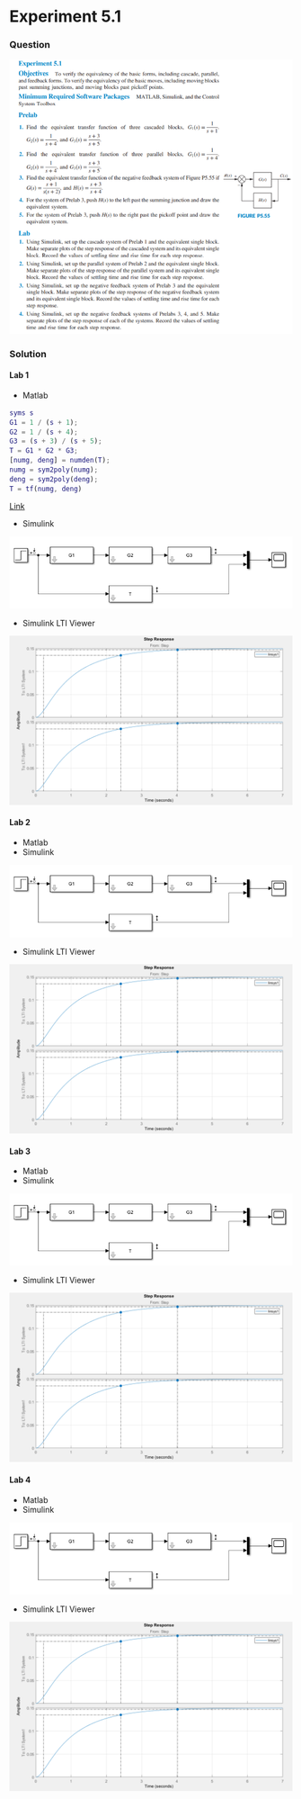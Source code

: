 # Experiment 5.1
### Question

![Exp_5_1](https://github.com/Offliners/NTNU-ME-Automatic-Control-Lab/blob/master/Week%208/Experiment-5-1/Exp5_1.PNG)

### Solution
#### Lab 1
* Matlab
```matlab
syms s
G1 = 1 / (s + 1);
G2 = 1 / (s + 4);
G3 = (s + 3) / (s + 5);
T = G1 * G2 * G3;
[numg, deng] = numden(T);
numg = sym2poly(numg);
deng = sym2poly(deng);
T = tf(numg, deng)
```
[Link](Lab1.m)

* Simulink

![Lab1_simulink](https://github.com/Offliners/NTNU-ME-Automatic-Control-Lab/blob/master/Week%208/Experiment-5-1/Lab1_simulink.PNG)

* Simulink LTI Viewer

![Lab1_LTI](https://github.com/Offliners/NTNU-ME-Automatic-Control-Lab/blob/master/Week%208/Experiment-5-1/Lab1_LTI.PNG)

#### Lab 2
* Matlab
* Simulink

![Lab1_simulink](https://github.com/Offliners/NTNU-ME-Automatic-Control-Lab/blob/master/Week%208/Experiment-5-1/Lab1_simulink.PNG)

* Simulink LTI Viewer

![Lab1_LTI](https://github.com/Offliners/NTNU-ME-Automatic-Control-Lab/blob/master/Week%208/Experiment-5-1/Lab1_LTI.PNG)
#### Lab 3
* Matlab
* Simulink

![Lab1_simulink](https://github.com/Offliners/NTNU-ME-Automatic-Control-Lab/blob/master/Week%208/Experiment-5-1/Lab1_simulink.PNG)

* Simulink LTI Viewer

![Lab1_LTI](https://github.com/Offliners/NTNU-ME-Automatic-Control-Lab/blob/master/Week%208/Experiment-5-1/Lab1_LTI.PNG)
#### Lab 4
* Matlab
* Simulink

![Lab1_simulink](https://github.com/Offliners/NTNU-ME-Automatic-Control-Lab/blob/master/Week%208/Experiment-5-1/Lab1_simulink.PNG)

* Simulink LTI Viewer

![Lab1_LTI](https://github.com/Offliners/NTNU-ME-Automatic-Control-Lab/blob/master/Week%208/Experiment-5-1/Lab1_LTI.PNG)
